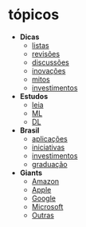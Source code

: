 # tópicos

* **Dicas**
  * [listas](https://fabianofilho.gitbook.io/healthnews/dicas/listas)
  * [revisões](https://fabianofilho.gitbook.io/healthnews/dicas/revisoes)
  * [discussões](https://fabianofilho.gitbook.io/healthnews/machine-learning/discussoes)
  * [inovações](https://fabianofilho.gitbook.io/healthnews/dicas/inovacoes)
  * [mitos](https://fabianofilho.gitbook.io/healthnews/dicas/mitos)
  * [investimentos](https://fabianofilho.gitbook.io/healthnews/dicas/investimentos)
* **Estudos**
  * [leia](https://fabianofilho.gitbook.io/healthnews/estudos/leia-aqui)
  * [ML](https://fabianofilho.gitbook.io/healthnews/estudos/ML)
  * [DL](https://fabianofilho.gitbook.io/healthnews/estudos/DL)
* **Brasil**
  * [aplicações](https://fabianofilho.gitbook.io/healthnews/brasil/aplicacoes)
  * [iniciativas](https://fabianofilho.gitbook.io/healthnews/brasil/iniciativas)
  * [investimentos](https://fabianofilho.gitbook.io/healthnews/brasil/investimentos)
  * [graduação](https://fabianofilho.gitbook.io/healthnews/brasil/graduacao)
* **Giants**
  * [Amazon](https://fabianofilho.gitbook.io/healthnews/giants/amazon)
  * [Apple](https://fabianofilho.gitbook.io/healthnews/giants/apple) 
  * [Google](https://fabianofilho.gitbook.io/healthnews/giants/google)
  * [Microsoft](https://fabianofilho.gitbook.io/healthnews/giants/microsoft)
  * [Outras](https://fabianofilho.gitbook.io/healthnews/giants/outras)


